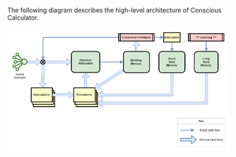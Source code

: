 The following diagram describes the high-level architecture of Conscious Calculator.

![Component and data flow diagram of conscious calculator](files/Component-and-data-flow-diagram-of-conscious-calculator-v1.png)